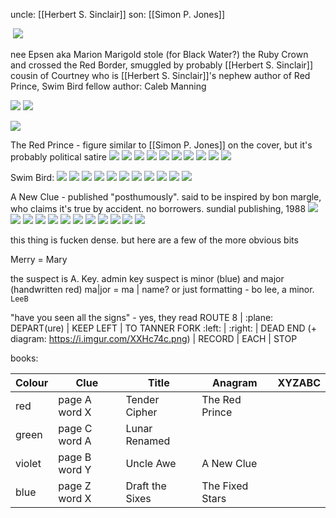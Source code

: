 uncle: [[Herbert S. Sinclair]]
son: [[Simon P. Jones]]

![]()
![](https://i.imgur.com/D2pGjvI.jpeg)

nee Epsen
aka Marion Marigold
stole (for Black Water?) the Ruby Crown and crossed the Red Border, smuggled by probably [[Herbert S. Sinclair]]
cousin of Courtney who is [[Herbert S. Sinclair]]'s nephew
author of Red Prince, Swim Bird
fellow author: Caleb Manning

![](https://i.imgur.com/VbyilCf.jpeg)
![](https://i.imgur.com/pp2WHQN.png)

![](https://i.imgur.com/8ehN19M.jpeg)


The Red Prince - figure similar to [[Simon P. Jones]] on the cover, but it's probably political satire
![](https://i.imgur.com/cckOia1.jpeg)
![](https://i.imgur.com/4cF4HuR.jpeg)
![](https://i.imgur.com/loqxEHp.jpeg)
![](https://i.imgur.com/LGOvRE8.jpeg)
![](https://i.imgur.com/NiQhWXN.jpeg)
![](https://i.imgur.com/ijEVWTy.jpeg)
![](https://i.imgur.com/6V1QzJF.jpeg)
![](https://i.imgur.com/o1fP7OQ.jpeg)
![](https://i.imgur.com/5HDzV1P.jpeg)
![](https://i.imgur.com/4y7qYiT.jpeg)

Swim Bird:
![](https://i.imgur.com/gZPExS3.jpeg)
![](https://i.imgur.com/KvpfkRF.jpeg)
![](https://i.imgur.com/9q9SQtZ.jpeg)
![](https://i.imgur.com/5wiqC5F.jpeg)
![](https://i.imgur.com/jp7pKmB.jpeg)
![](https://i.imgur.com/ThqAwNp.jpeg)
![](https://i.imgur.com/WhRXcDD.jpeg)
![](https://i.imgur.com/2jORfzK.jpeg)
![](https://i.imgur.com/Osizqmc.jpeg)
![](https://i.imgur.com/plW1qtj.jpeg)
![](https://i.imgur.com/8YdiYym.jpeg)

A New Clue - published "posthumously". said to be inspired by bon margle, who claims it's true by accident. no borrowers. sundial publishing, 1988
![](https://i.imgur.com/nbrBvaC.png)
![](https://i.imgur.com/gixR2B8.jpeg)
![](https://i.imgur.com/ypYa3H8.jpeg)
![](https://i.imgur.com/rU2NcTt.jpeg)
![](https://i.imgur.com/xjPcQA0.jpeg)
![](https://i.imgur.com/QhkVISm.jpeg)
![](https://i.imgur.com/HArHka6.jpeg)
![](https://i.imgur.com/v6a46qN.jpeg)
![](https://i.imgur.com/mQKfs5t.jpeg)
![](https://i.imgur.com/dIWVD3D.jpeg)
![](https://i.imgur.com/pd91c4b.jpeg)
![](https://i.imgur.com/PBn5awK.png)

this thing is fucken dense. but here are a few of the more obvious bits

Merry = Mary

the suspect is A. Key. admin key
suspect is minor (blue) and major (handwritten red)
ma|jor = ma | name? or just formatting - bo lee, a minor. `LeeB`

"have you seen all the signs" - yes, they read ROUTE 8 | :plane: DEPART(ure) | KEEP LEFT | TO TANNER FORK :left: | :right: | DEAD END (+ diagram: <https://i.imgur.com/XXHc74c.png>) | RECORD | EACH | STOP

books:

| Colour | Clue          | Title           | Anagram         | XYZABC |
| ------ | ------------- | --------------- | --------------- | ------ |
| red    | page A word X | Tender Cipher   | The Red Prince  |        |
| green  | page C word A | Lunar Renamed   |                 |        |
| violet | page B word Y | Uncle Awe       | A New Clue      |        |
| blue   | page Z word X | Draft the Sixes | The Fixed Stars |        |
